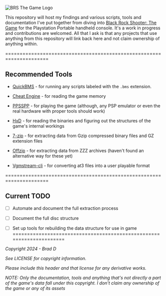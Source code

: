 ![BRS The Game Logo](https://i.pcmag.com/imagery/articles/00TDe6o92GcpKxsquqx6JK7-1.fit_lim.v1569485038.jpg)

This repository will host my findings and various scripts, tools and documentation I've put together from diving into [Black Rock Shooter: The Game](https://web.archive.org/web/20150328084959/http://brs.jrpg.jp/) for the Playstation Portable handheld console. It's a work in progress and contributions are welcomed. All that I ask is that any projects that use anything from this repository will link back here and not claim ownership of anything within.

=====================================================================
## Recommended Tools

* [QuickBMS](https://aluigi.altervista.org/quickbms.htm) - for running any scripts labeled with the `.bms` extension.

* [Cheat Engine](https://cheatengine.org) - for reading the game memory

* [PPSSPP](https://www.ppsspp.org/) - for playing the game (although, any PSP emulator or even the real hardware with proper tools should work)

* [HxD](https://mh-nexus.de/en/hxd/) - for reading the binaries and figuring out the structures of the game's internal workings

* [7-zip](https://www.7-zip.org/) - for extracting data from Gzip compressed binary files and GZ extension files

* [Offzip](https://aluigi.altervista.org/mytoolz/offzip.zip) - for extracting data from ZZZ archives (haven't found an alternative way for these yet)

* [Vgmstream-cli](https://github.com/vgmstream/vgmstream) - for converting at3 files into a user playable format

=====================================================================
## Current TODO

- [ ] Automate and document the full extraction process

- [ ] Document the full disc structure

- [ ] Set up tools for rebuilding the data structure for use in game
=====================================================================

*Copyright 2024 - Brad D*

*See LICENSE for copyright information.*

*Please include this header and that license for any derivative works.*

*NOTE: Only the documentation, tools and anything that's not directly a part of the game's data fall under this copyright. I don't claim any ownership of the game or any of its assets* 